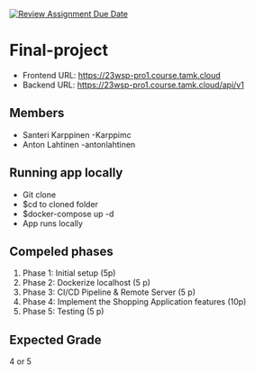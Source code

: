 [![Review Assignment Due Date](https://classroom.github.com/assets/deadline-readme-button-24ddc0f5d75046c5622901739e7c5dd533143b0c8e959d652212380cedb1ea36.svg)](https://classroom.github.com/a/iuze45af)
# Final-project

- Frontend URL: https://23wsp-pro1.course.tamk.cloud
- Backend URL: https://23wsp-pro1.course.tamk.cloud/api/v1

## Members
- Santeri Karppinen -Karppimc
- Anton Lahtinen -antonlahtinen


## Running app locally

- Git clone
- $cd to cloned folder
- $docker-compose up -d
- App runs locally

## Compeled phases

1. Phase 1: Initial setup (5p)
2. Phase 2: Dockerize localhost (5 p)
3. Phase 3: CI/CD Pipeline & Remote Server (5 p)
4. Phase 4: Implement the Shopping Application features (10p)
5. Phase 5: Testing (5 p)

## Expected Grade

4 or 5
